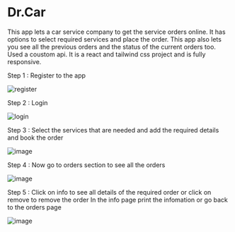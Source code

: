# Dr.Car
This app lets a car service company to get the service orders online. It has options to select required services and place the order. This app also lets you see all the previous orders and the status of the current orders too. Used a coustom api. It is a react and tailwind css project and is fully responsive.

Step 1 :
Register to the app

![register](https://user-images.githubusercontent.com/122369312/216522172-2b6a30fe-ed15-4cd5-81ba-5043bda52013.jpg)

Step 2 : 
Login

![login](https://user-images.githubusercontent.com/122369312/216522300-39d8d3e8-5112-420f-a67f-687144b2806e.jpg)

Step 3 :
Select the services that are needed and add the required details and book the order

![image](https://user-images.githubusercontent.com/122369312/216522904-8470222e-2039-418c-abfb-86444f524d59.png)

Step 4 :
Now go to orders section to see all the orders

![image](https://user-images.githubusercontent.com/122369312/216523467-9e4c3417-1cf3-470d-9d50-60b2c05626ba.png)

Step 5 :
Click on info to see all details of the required order or click on remove to remove the order
In the info page print the infomation or go back to the orders page

![image](https://user-images.githubusercontent.com/122369312/216523942-f5a919ce-56a1-448b-b882-03aa8718151b.png)
